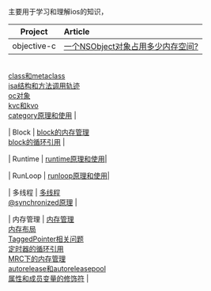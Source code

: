 主要用于学习和理解ios的知识，

| Project | Article |
|:-------:|:------|
| objective-c | [一个NSObject对象占用多少内存空间?](objective-c/一个NSObject对象占用多少内存空间.md) 
<br> [class和metaclass](objective-c/class和metaclass.md) 
<br> [isa结构和方法调用轨迹](objective-c/isa结构和方法调用轨迹.md) 
<br> [oc对象](objective-c/oc对象.md) 
<br> [kvc和kvo](objective-c/kvc和kvo.md) 
<br> [category原理和使用](objective-c/category原理和使用.md) |

| Block | [block的内存管理](block/block的内存管理.md) <br> [block的循环引用](block/block的循环引用.md) |

| Runtime | [runtime原理和使用](runtime/runtime原理和使用.md)|

| RunLoop | [runloop原理和使用](runloop/runloop原理和使用.md)|

| 多线程 | [多线程](multi-threading/多线程.md) <br> [@synchronized原理](block/synchronized.md) |

| 内存管理 | [内存管理](memory-management/iOS下的内存管理.md) 
<br> [内存布局](memory-management/内存布局.md) 
<br> [TaggedPointer相关问题](memory-management/TaggedPointer相关问题.md) 
<br> [定时器的循环引用](memory-management/定时器的循环引用.md) 
<br> [MRC下的内存管理](memory-management/MRC下的内存管理.md) 
<br> [autorelease和autoreleasepool](memory-management/autorelease和autoreleasepool相关问题.md) 
<br> [属性和成员变量的修饰符](memory-management/属性和成员变量的修饰符.md) |